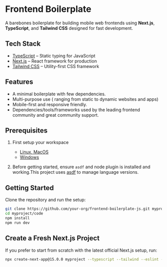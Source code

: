 # Frontend Boilerplate

A barebones boilerplate for building mobile web frontends using **Next.js**, **TypeScript**, and **Tailwind CSS** designed for fast development.

## Tech Stack

- [TypeScript](https://www.typescriptlang.org/) – Static typing for JavaScript
- [Next.js](https://nextjs.org/) – React framework for production
- [Tailwind CSS](https://tailwindcss.com/) – Utility-first CSS framework

## Features

- A minimal boilerplate with few dependencies.
- Multi-purpose use ( ranging from static to dynamic websites and apps)
- Mobile-first and responsive friendly.
- Dependencies/tools/frameworks used by the leading frontend community and great community support.


## Prerequisites

1. First setup your workspace

   - [Linux, MacOS](https://github.com/Madhyamakist/workspace-setup-mac)
   - [Windows](https://github.com/Madhyamakist/workspace-setup-windows)


2. Before getting started, ensure `asdf` and node plugin is installed and working.This project uses [asdf](https://asdf-vm.com/) to manage language versions. 

## Getting Started

Clone the repository and run the setup:

```bash
git clone https://github.com/your-org/frontend-boilerplate-js.git myproject
cd myproject/code
npm install
npm run dev
```
## Create a Fresh Next.js Project

If you prefer to start from scratch with the latest official Next.js setup, run:
```bash
npx create-next-app@15.0.0 myproject --typescript --tailwind --eslint --app --src-dir --import-alias "@/*" --turbo
```